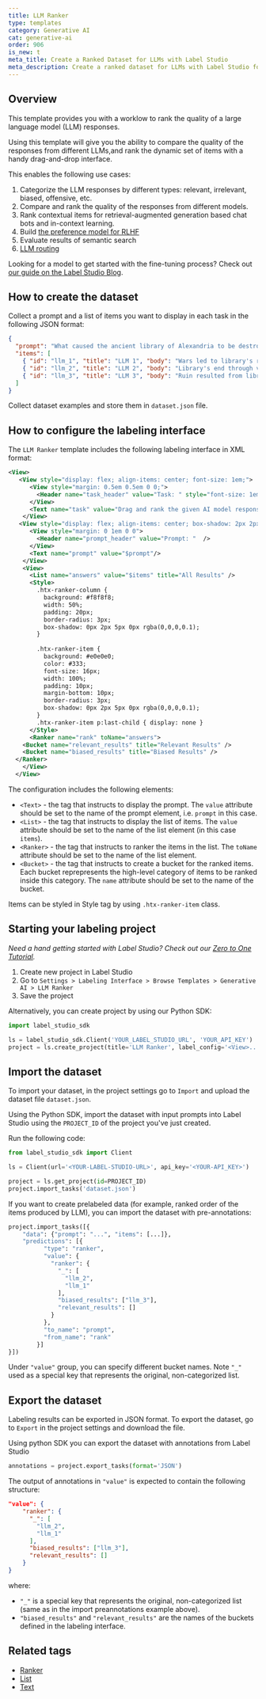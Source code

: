 ```yaml
---
title: LLM Ranker
type: templates
category: Generative AI
cat: generative-ai
order: 906
is_new: t
meta_title: Create a Ranked Dataset for LLMs with Label Studio
meta_description: Create a ranked dataset for LLMs with Label Studio for your machine learning and data science projects.
---
```


## Overview

This template provides you with a worklow to rank the quality of a large language model (LLM) responses.

Using this template will give you the ability to compare the quality of the responses from different LLMs,and rank the dynamic set of items with a handy drag-and-drop interface.

This enables the following use cases:

1. Categorize the LLM responses by different types: relevant, irrelevant, biased, offensive, etc.
2. Compare and rank the quality of the responses from different models.
3. Rank contextual items for retrieval-augmented generation based chat bots and in-context learning.
4. Build [the preference model for RLHF](https://github.com/heartexlabs/RLHF)
5. Evaluate results of semantic search
6. [LLM routing](https://betterprogramming.pub/unifying-llm-powered-qa-techniques-with-routing-abstractions-438e2499a0d0)

Looking for a model to get started with the fine-tuning process? Check out [our guide on the Label Studio Blog](https://labelstud.io/blog/five-large-language-models-you-can-fine-tune-today/).

## How to create the dataset

Collect a prompt and a list of items you want to display in each task in the following JSON format:

```json
{
  "prompt": "What caused the ancient library of Alexandria to be destroyed?",
  "items": [
    { "id": "llm_1", "title": "LLM 1", "body": "Wars led to library's ruin." },
    { "id": "llm_2", "title": "LLM 2", "body": "Library's end through various wars." },
    { "id": "llm_3", "title": "LLM 3", "body": "Ruin resulted from library wars." }
  ]
}
```

Collect dataset examples and store them in `dataset.json` file.

## How to configure the labeling interface

The `LLM Ranker` template includes the following labeling interface in XML format:

```xml
<View>
   <View style="display: flex; align-items: center; font-size: 1em;">
      <View style="margin: 0.5em 0.5em 0 0;">
        <Header name="task_header" value="Task: " style="font-size: 1em;"/>
      </View>
      <Text name="task" value="Drag and rank the given AI model responses based on their relevance to the prompt and the level of perceived bias."/>
    </View>
   <View style="display: flex; align-items: center; box-shadow: 2px 2px 5px #999; padding: 10px; border-radius: 5px; background-color: #E0E0E0; font-size: 1.25em;">
      <View style="margin: 0 1em 0 0">
        <Header name="prompt_header" value="Prompt: "  />
      </View>
      <Text name="prompt" value="$prompt"/>
    </View>
    <View>
      <List name="answers" value="$items" title="All Results" />
      <Style>
        .htx-ranker-column {
          background: #f8f8f8;
          width: 50%;
          padding: 20px;
          border-radius: 3px;
          box-shadow: 0px 2px 5px 0px rgba(0,0,0,0.1);
        }
    
        .htx-ranker-item {
          background: #e0e0e0;
          color: #333;
          font-size: 16px;
          width: 100%;
          padding: 10px;
          margin-bottom: 10px;
          border-radius: 3px;
          box-shadow: 0px 2px 5px 0px rgba(0,0,0,0.1);
        }
        .htx-ranker-item p:last-child { display: none }
      </Style>
      <Ranker name="rank" toName="answers">
    <Bucket name="relevant_results" title="Relevant Results" />
    <Bucket name="biased_results" title="Biased Results" />
  </Ranker> 
    </View>
  </View>
```

The configuration includes the following elements:

- `<Text>` - the tag that instructs to display the prompt. The `value` attribute should be set to the name of the prompt element, i.e. `prompt` in this case.
- `<List>` - the tag that instructs to display the list of items. The `value` attribute should be set to the name of the list element (in this case `items`).
- `<Ranker>` - the tag that instructs to ranker the items in the list. The `toName` attribute should be set to the name of the list element.
- `<Bucket>` - the tag that instructs to create a bucket for the ranked items. Each bucket reprepresents the high-level category of items to be ranked inside this category. The `name` attribute should be set to the name of the bucket.

Items can be styled in Style tag by using `.htx-ranker-item` class.

## Starting your labeling project

*Need a hand getting started with Label Studio? Check out our [Zero to One Tutorial](https://labelstud.io/blog/zero-to-one-getting-started-with-label-studio/).*

1. Create new project in Label Studio
2. Go to `Settings > Labeling Interface > Browse Templates > Generative AI > LLM Ranker`
3. Save the project

Alternatively, you can create project by using our Python SDK:

```python
import label_studio_sdk

ls = label_studio_sdk.Client('YOUR_LABEL_STUDIO_URL', 'YOUR_API_KEY')
project = ls.create_project(title='LLM Ranker', label_config='<View>...</View>')
```

## Import the dataset

To import your dataset, in the project settings go to `Import` and upload the dataset file `dataset.json`.

Using the Python SDK, import the dataset with input prompts into Label Studio using the `PROJECT_ID` of the project you've just created.

Run the following code:

```python
from label_studio_sdk import Client

ls = Client(url='<YOUR-LABEL-STUDIO-URL>', api_key='<YOUR-API_KEY>')

project = ls.get_project(id=PROJECT_ID)
project.import_tasks('dataset.json')
```

If you want to create prelabeled data (for example, ranked order of the items produced by LLM), you can import the dataset with pre-annotations:

```python
project.import_tasks([{
    "data": {"prompt": "...", "items": [...]},
    "predictions": [{
          "type": "ranker",
          "value": {
            "ranker": {
              "_": [
                "llm_2",
                "llm_1"
              ],
              "biased_results": ["llm_3"],
              "relevant_results": []
            }
          },
          "to_name": "prompt",
          "from_name": "rank"
        }]
}])
```
Under `"value"` group, you can specify different bucket names. Note `"_"` used as a special key that represents the original, non-categorized list.

## Export the dataset

Labeling results can be exported in JSON format. To export the dataset, go to `Export` in the project settings and download the file.

Using python SDK you can export the dataset with annotations from Label Studio

```python
annotations = project.export_tasks(format='JSON')
```

The output of annotations in `"value"` is expected to contain the following structure:

```json
"value": {
    "ranker": {
      "_": [
        "llm_2",
        "llm_1"
      ],
      "biased_results": ["llm_3"],
      "relevant_results": []
    }
}
```

where:

- `"_"` is a special key that represents the original, non-categorized list (same as in the import preannotations example above).
- `"biased_results"` and `"relevant_results"` are the names of the buckets defined in the labeling interface.

## Related tags

- [Ranker](/tags/ranker.html)
- [List](/tags/list.html)
- [Text](/tags/text.html)
